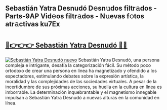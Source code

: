## Sebastián Yatra Desnudó D𝚎sn𝚞dos filtr𝚊dos - Parts-9AP Vid𝚎os filtr𝚊dos - N𝚞evas f𝚘tos atr𝚊ctivas ku7Ex

# <h2><a href="http://mb8jg4.tromn.icu/?c=Sebasti%c3%a1n+Yatra+Desnud%c3%b3">🔗👉👉👉 Sebastián Yatra Desnudó 🔗🔗</a></h2>

[![Sebastián Yatra Desnudó nuevo](https://i.imgur.com/pEAQMta.gif)](http://mb8jg4.tromn.icu/?c=Sebasti%c3%a1n+Yatra+Desnud%c3%b3)
Sebastián Yatra Desnudó, una persona compleja e intrigante, desafía la categorización fácil. Su método poco ortodoxo de crear una persona en línea ha magnetizado y ofendido a los espectadores, estimulando debates sobre la expresión artística, la moralidad y las complejidades de las sociedades virtuales. A pesar de la incertidumbre de sus próximas acciones, su huella en la cultura en línea es imborrable. La determinación inquebrantable y el magnetismo innegable impulsan a Sebastián Yatra Desnudó a nuevas alturas en la comunidad en línea.

